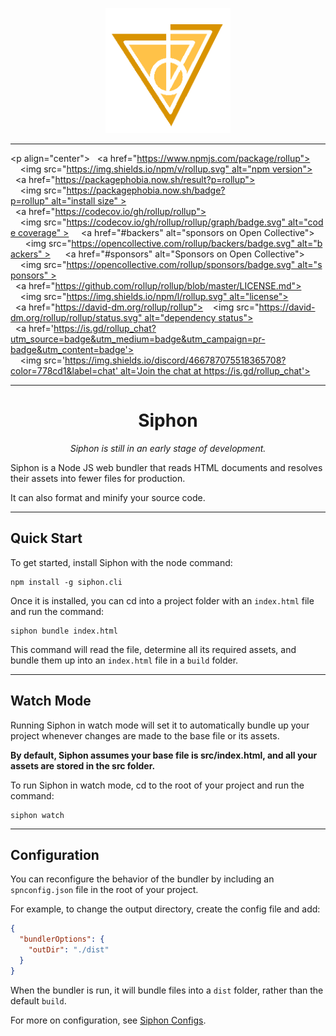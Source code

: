 <p align=center><img width=200 height=200 src="./siphon_proto.png"></img></p>

---
 
 ​<p align="center"> 
 ​  <a href="https://www.npmjs.com/package/rollup"> 
 ​    <img src="https://img.shields.io/npm/v/rollup.svg" alt="npm version"></img>
 ​  </a> 
 ​  <a href="https://packagephobia.now.sh/result?p=rollup"> 
 ​    <img src="https://packagephobia.now.sh/badge?p=rollup" alt="install size" > 
 ​  </a> 
 ​  <a href="https://codecov.io/gh/rollup/rollup"> 
 ​    <img src="https://codecov.io/gh/rollup/rollup/graph/badge.svg" alt="code coverage" > 
 ​  </a> 
 ​  <a href="#backers" alt="sponsors on Open Collective"> 
 ​      <img src="https://opencollective.com/rollup/backers/badge.svg" alt="backers" > 
 ​  </a>  
 ​  <a href="#sponsors" alt="Sponsors on Open Collective"> 
 ​    <img src="https://opencollective.com/rollup/sponsors/badge.svg" alt="sponsors" > 
 ​  </a>  
 ​  <a href="https://github.com/rollup/rollup/blob/master/LICENSE.md"> 
 ​    <img src="https://img.shields.io/npm/l/rollup.svg" alt="license"> 
 ​  </a> 
 ​  <a href="https://david-dm.org/rollup/rollup"> 
 ​    <img src="https://david-dm.org/rollup/rollup/status.svg" alt="dependency status"> 
 ​  </a> 
 ​  <a href='https://is.gd/rollup_chat?utm_source=badge&utm_medium=badge&utm_campaign=pr-badge&utm_content=badge'> 
 ​    <img src='https://img.shields.io/discord/466787075518365708?color=778cd1&label=chat' alt='Join the chat at https://is.gd/rollup_chat'> 
 ​  </a> 
 ​</p>

---

<h1 align=center> Siphon </h1>

<p align=center style='font-style: italic'>Siphon is still in an early stage of development.

</p>

Siphon is a Node JS web bundler that reads HTML documents and resolves their assets into fewer files for production.

It can also format and minify your source code.

---

## Quick Start

To get started, install Siphon with the node command:

```shell
npm install -g siphon.cli
```

Once it is installed, you can cd into a project folder with an `index.html` file and run the command:

```shell
siphon bundle index.html
```

This command will read the file, determine all its required assets, and bundle them up into an `index.html` file in a `build` folder.

---

## Watch Mode

Running Siphon in watch mode will set it to automatically bundle up your project whenever changes are made to the base file or its assets.

**By default, Siphon assumes your base file is src/index.html, and all your assets are stored in the src folder.**

To run Siphon in watch mode, cd to the root of your project and run the command:

```shell
siphon watch
```

---

## Configuration

You can reconfigure the behavior of the bundler by including an `spnconfig.json` file in the root of your project.

For example, to change the output directory, create the config file and add:

```json
{
  "bundlerOptions": {
    "outDir": "./dist"
  }
}
```

When the bundler is run, it will bundle files into a `dist` folder, rather than the default `build`.

For more on configuration, see [Siphon Configs](CONFIG.md).
